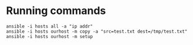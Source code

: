 # Running commands

```
ansible -i hosts all -a "ip addr"
ansible -i hosts ourhost -m copy -a "src=test.txt dest=/tmp/test.txt"
ansible -i hosts ourhost -m setup
```

